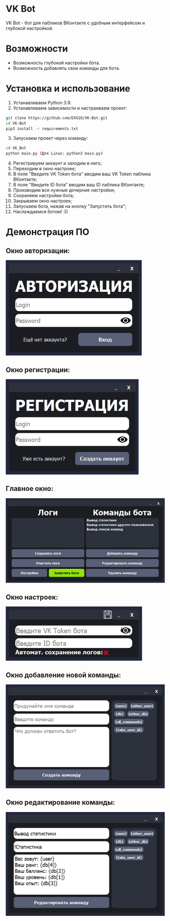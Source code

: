 # VK Bot
VK Bot - бот для пабликов ВКонтакте с удобным интерфейсом и глубокой настройкой.

# Возможности
- Возможность глубокой настройки бота.
- Возможность добавлять свои команды для бота.

# Установка и использование
1. Устанавливаем Python 3.9.
2. Устанавливаем зависимости и настраиваем проект:
```sh
git clone https://github.com/EXG1O/VK-Bot.git
cd VK-Bot
pip3 install -r requirements.txt
```
3. Запускаем проект через команду:
```sh
cd VK_Bot
python main.py (Для Linux: python3 main.py)
```
4. Регистрируем аккаунт и заходим в него;
5. Переходим в окно настроек;
6. В поле "Введите VK Token бота" вводим ваш VK Token паблика ВКонтакте;
7. В поле "Введите ID бота" вводим ваш ID паблика ВКонтакте;
8. Производим все нужные дочерние настройки;
9. Сохраняем настройки бота;
10. Закрываем окно настроек; 
11. Запускаем бота, нажав на кнопку "Запустить бота";
12. Наслаждаемся ботом! :D

# Демонстрация ПО
## Окно авторизации:
![software_authorization_window](Icons/authorization_window.jpg)
## Окно регистрации:
![software_registration_window](Icons/registration_window.jpg)
## Главное окно:
![software_main_window](Icons/main_window.jpg)
## Окно настроек:
![software_settings_window](Icons/settings_window.jpg)
## Окно добавление новой команды:
![software_settings_window](Icons/add_new_user_command_window.jpg)
## Окно редактирование команды:
![software_settings_window](Icons/edit_user_command_window.jpg)
